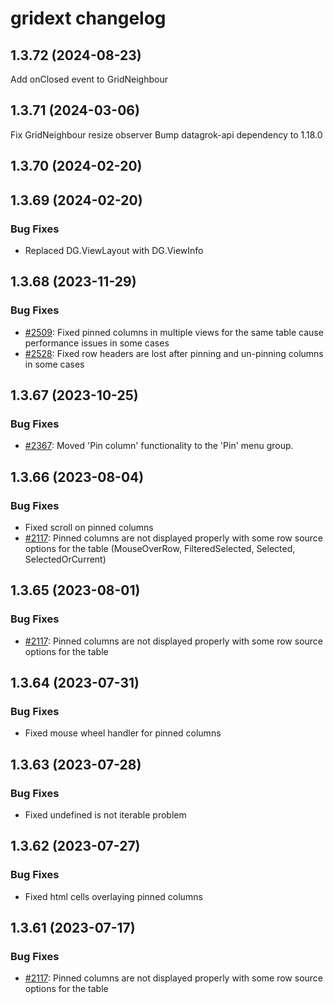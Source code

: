 # gridext changelog

## 1.3.72 (2024-08-23)

Add onClosed event to GridNeighbour 

## 1.3.71 (2024-03-06)

Fix GridNeighbour resize observer
Bump datagrok-api dependency to 1.18.0

## 1.3.70 (2024-02-20)

## 1.3.69 (2024-02-20)

### Bug Fixes

* Replaced DG.ViewLayout with DG.ViewInfo

## 1.3.68 (2023-11-29)

### Bug Fixes

* [#2509](https://github.com/datagrok-ai/public/issues/2509): Fixed pinned columns in multiple views for the same table cause performance issues in some cases
* [#2528](https://github.com/datagrok-ai/public/issues/2528): Fixed row headers are lost after pinning and un-pinning columns in some cases

## 1.3.67 (2023-10-25)

### Bug Fixes

* [#2367](https://github.com/datagrok-ai/public/issues/2367): Moved 'Pin column' functionality to the 'Pin' menu group.

## 1.3.66 (2023-08-04)

### Bug Fixes

* Fixed scroll on pinned columns
* [#2117](https://github.com/datagrok-ai/public/issues/2117): Pinned columns are not displayed properly with some row source options for the table (MouseOverRow, FilteredSelected, Selected, SelectedOrCurrent)

## 1.3.65 (2023-08-01)

### Bug Fixes

* [#2117](https://github.com/datagrok-ai/public/issues/2117): Pinned columns are not displayed properly with some row source options for the table

## 1.3.64 (2023-07-31)

### Bug Fixes

* Fixed mouse wheel handler for pinned columns

## 1.3.63 (2023-07-28)

### Bug Fixes

* Fixed undefined is not iterable problem

## 1.3.62 (2023-07-27)

### Bug Fixes

* Fixed html cells overlaying pinned columns

## 1.3.61 (2023-07-17)

### Bug Fixes

* [#2117](https://github.com/datagrok-ai/public/issues/2117): Pinned columns are not displayed properly with some row source options for the table
